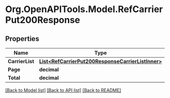 # Org.OpenAPITools.Model.RefCarrierPut200Response

## Properties

Name | Type | Description | Notes
------------ | ------------- | ------------- | -------------
**CarrierList** | [**List&lt;RefCarrierPut200ResponseCarrierListInner&gt;**](RefCarrierPut200ResponseCarrierListInner.md) |  | [optional] 
**Page** | **decimal** |  | [optional] 
**Total** | **decimal** |  | [optional] 

[[Back to Model list]](../README.md#documentation-for-models) [[Back to API list]](../README.md#documentation-for-api-endpoints) [[Back to README]](../README.md)

